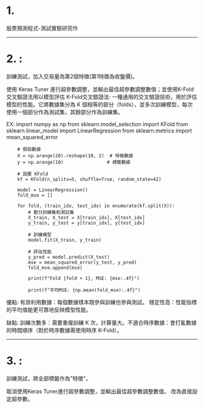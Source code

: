 # 1.

股票預測程式-測試實驗研究作

------------------------------------------------------------------
# 2. : 

訓練測試，加入交易量為第2個特徵(第1特徵為收盤價)。

使用 Keras Tuner 進行超參數調整，並輸出最佳超參數調整數值；並使用K-Fold交叉驗證法用以模型評估
K-Fold交叉驗證法:
一種通用的交叉驗證技術，用於評估模型的性能。它將數據集分為 K 個相等的部分（folds），並多次訓練模型，每次使用一個部分作為測試集，其餘部分作為訓練集。

EX:
        import numpy as np
        from sklearn.model_selection import KFold
        from sklearn.linear_model import LinearRegression
        from sklearn.metrics import mean_squared_error
        
        # 假設數據
        X = np.arange(20).reshape(10, 2)  # 特徵數據
        y = np.arange(10)                # 標籤數據
        
        # 設置 KFold
        kf = KFold(n_splits=5, shuffle=True, random_state=42)
        
        model = LinearRegression()
        fold_mse = []
        
        for fold, (train_idx, test_idx) in enumerate(kf.split(X)):
            # 劃分訓練集和測試集
            X_train, X_test = X[train_idx], X[test_idx]
            y_train, y_test = y[train_idx], y[test_idx]
            
            # 訓練模型
            model.fit(X_train, y_train)
            
            # 評估性能
            y_pred = model.predict(X_test)
            mse = mean_squared_error(y_test, y_pred)
            fold_mse.append(mse)
            
            print(f"Fold {fold + 1}, MSE: {mse:.4f}")
      
            print(f"平均MSE: {np.mean(fold_mse):.4f}")
    
優點:
有效利用數據：每個數據樣本既參與訓練也參與測試。
穩定性高：性能指標的平均值能更可靠地反映模型性能。

缺點:
訓練次數多：需要重複訓練 K 次，計算量大。不適合時序數據：會打亂數據的時間順序（對於時序數據需使用時序 K-Fold）。

-------------------------------------------------------------------
# 3. :

訓練測試，將全部標籤作為"特徵"。

取消使用Keras Tuner進行超參數調整，並輸出最佳超參數調整數值。
改為直接設定超參數。
